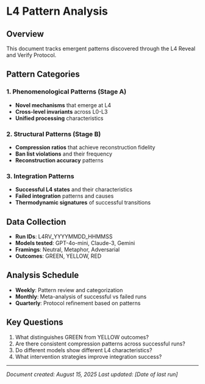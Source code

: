 # L4 Pattern Analysis

## Overview
This document tracks emergent patterns discovered through the L4 Reveal and Verify Protocol.

## Pattern Categories

### 1. Phenomenological Patterns (Stage A)
- **Novel mechanisms** that emerge at L4
- **Cross-level invariants** across L0-L3
- **Unified processing** characteristics

### 2. Structural Patterns (Stage B)
- **Compression ratios** that achieve reconstruction fidelity
- **Ban list violations** and their frequency
- **Reconstruction accuracy** patterns

### 3. Integration Patterns
- **Successful L4 states** and their characteristics
- **Failed integration** patterns and causes
- **Thermodynamic signatures** of successful transitions

## Data Collection
- **Run IDs**: L4RV_YYYYMMDD_HHMMSS
- **Models tested**: GPT-4o-mini, Claude-3, Gemini
- **Framings**: Neutral, Metaphor, Adversarial
- **Outcomes**: GREEN, YELLOW, RED

## Analysis Schedule
- **Weekly**: Pattern review and categorization
- **Monthly**: Meta-analysis of successful vs failed runs
- **Quarterly**: Protocol refinement based on patterns

## Key Questions
1. What distinguishes GREEN from YELLOW outcomes?
2. Are there consistent compression patterns across successful runs?
3. Do different models show different L4 characteristics?
4. What intervention strategies improve integration success?

---
*Document created: August 15, 2025*
*Last updated: [Date of last run]* 